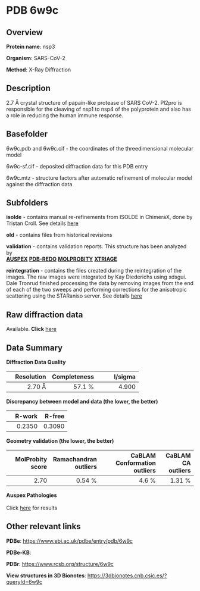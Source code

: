 # PDB 6w9c

## Overview

**Protein name**: nsp3

**Organism**: SARS-CoV-2

**Method**: X-Ray Diffraction

## Description

2.7 Å crystal structure of papain-like protease of SARS CoV-2. Pl2pro is responsible for the cleaving of nsp1 to nsp4 of the polyprotein and also has a role in reducing the human immune response.

## Basefolder

6w9c.pdb and 6w9c.cif - the coordinates of the threedimensional molecular model

6w9c-sf.cif - deposited diffraction data for this PDB entry

6w9c.mtz - structure factors after automatic refinement of molecular model against the diffraction data

## Subfolders

**isolde** - contains manual re-refinements from ISOLDE in ChimeraX, done by Tristan Croll. See details [here](https://github.com/thorn-lab/coronavirus_structural_task_force/blob/master/pdb/nsp3/SARS-CoV-2/6w9c/isolde/directory_info.txt)

**old** - contains files from historical revisions

**validation** - contains validation reports. This structure has been analyzed by <br>[**AUSPEX**](https://github.com/thorn-lab/coronavirus_structural_task_force/tree/master/pdb/nsp3/SARS-CoV-2/6w9c/validation/auspex) [**PDB-REDO**](https://github.com/thorn-lab/coronavirus_structural_task_force/tree/master/pdb/nsp3/SARS-CoV-2/6w9c/validation/pdb-redo) [**MOLPROBITY**](https://github.com/thorn-lab/coronavirus_structural_task_force/tree/master/pdb/nsp3/SARS-CoV-2/6w9c/validation/molprobity) [**XTRIAGE**](https://github.com/thorn-lab/coronavirus_structural_task_force/blob/master/pdb/nsp3/SARS-CoV-2/6w9c/validation/Xtriage_output.log)   

**reintegration** - contains the files created during the reintegration of the images. The raw images were integrated by Kay Diederichs using xdsgui. Dale Tronrud finished processing the data by removing images from the end of each of the two sweeps and performing corrections for the anisotropic scattering using the STARaniso server. See details [here](https://github.com/thorn-lab/coronavirus_structural_task_force/raw/master/pdb/nsp3/SARS-CoV-2/6w9c/reintegration/notes.txt)

## Raw diffraction data

Available. **Click** [here](https://doi.org/10.18430/m36w9c) 

## Data Summary
**Diffraction Data Quality**

|   | Resolution | Completeness| I/sigma |
|---|-------------:|----------------:|--------------:|
|   |2.70 Å|57.1  %|<img width=50/>4.900|

**Discrepancy between model and data (the lower, the better)**

|   | **R-work**| **R-free**   
|---|-------------:|----------------:|           
||  0.2350|  0.3090|

**Geometry validation (the lower, the better)**

|   |**MolProbity<br>score**| **Ramachandran<br>outliers** | **CaBLAM<br>Conformation outliers** | **CaBLAM<br>CA outliers** |
|---|-------------:|----------------:|----------------:|---------------:|
||  2.70|  0.54 %|4.6 %|1.31 %|

**Auspex Pathologies**<br> <br>Click [here](https://github.com/thorn-lab/coronavirus_structural_task_force/blob/master/pdb/nsp3/SARS-CoV-2/6w9c/validation/auspex/6w9c_auspex_comments.txt)  for results

 



## Other relevant links 
**PDBe**:  https://www.ebi.ac.uk/pdbe/entry/pdb/6w9c

**PDBe-KB**:  
 
**PDBr**: https://www.rcsb.org/structure/6w9c 

**View structures in 3D Bionotes**: https://3dbionotes.cnb.csic.es/?queryId=6w9c

